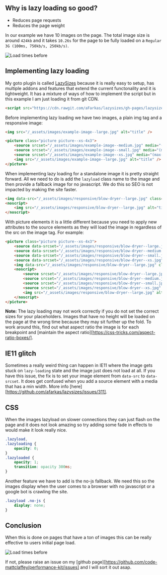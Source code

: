 ## Why is lazy loading so good?

-   Reduces page requests
-   Reduces the page weight

In our example we have 10 images on the page. The total image size is around `424kb` and it takes `10.26s` for the page to be fully loaded on a `Regular 3G (100ms, 750kb/s, 250kb/s)`.

![Load times before](https://raw.githubusercontent.com/code-mattclaffey/performance-kit/master/public/images/load-time-lazy-load.png)

## Implementing lazy loading

My goto plugin is called [LazySizes](https://github.com/aFarkas/lazysizes) because it is really easy to setup, has multiple addons and features that extend the current functonality and it is lightweight. It has a mixture of ways of how to implement the script but in this example I am just loading it from git CDN.

```html
<script src="https://cdn.rawgit.com/aFarkas/lazysizes/gh-pages/lazysizes.min.js" async=""></script>
```

Before implementing lazy loading we have two images, a plain img tag and a responsive image:

```html
<img src="/_assets/images/example-image--large.jpg" alt="title" />

<picture class="picture picture--xs-4x3">
    <source srcset="/_assets/images/example-image--medium.jpg" media="(min-width: 768px) and (max-width: 1023px)" />
    <source srcset="/_assets/images/example-image--small.jpg" media="(min-width: 481px) and (max-width: 767px)" />
    <source srcset="/_assets/images/example-image--xs.jpg" media="(max-width: 480px)" />
    <img src="/_assets/images/example-image--large.jpg" alt="title" />
</picture>
```

When implementing lazy loading for a standalone image it is pretty straight forward. All we need to do is add the `lazyload` class name to the image and then provide a fallback image for no javascript. We do this so SEO is not impacted by making the site faster.

```html
<img data-src="/_assets/images/responsive/blow-dryer--large.jpg" class="lazyload" alt="title" />
<noscript>
    <img src="/_assets/images/responsive/blow-dryer--large.jpg" alt="title" />
</noscript>
```

With picture elements it is a little different because you need to apply new attributes to the source elements as they will load the image in regardless of the src on the image tag. For example:

```html
<picture class="picture picture--xs-4x3">
    <source data-srcset="/_assets/images/responsive/blow-dryer--large.jpg" media="(min-width: 1024px)" />
    <source data-srcset="/_assets/images/responsive/blow-dryer--medium.jpg" media="(min-width: 768px) and (max-width: 1023px)" />
    <source data-srcset="/_assets/images/responsive/blow-dryer--small.jpg" media="(min-width: 481px) and (max-width: 767px)" />
    <source data-srcset="/_assets/images/responsive/blow-dryer--xs.jpg" media="(max-width: 480px)" />
    <img data-src="/_assets/images/responsive/blow-dryer--large.jpg" class="lazyload" alt="title" />
    <noscript>
        <source srcset="/_assets/images/responsive/blow-dryer--large.jpg" media="(min-width: 1024px)" />
        <source srcset="/_assets/images/responsive/blow-dryer--medium.jpg" media="(min-width: 768px) and (max-width: 1023px)" />
        <source srcset="/_assets/images/responsive/blow-dryer--small.jpg" media="(min-width: 481px) and (max-width: 767px)" />
        <source srcset="/_assets/images/responsive/blow-dryer--xs.jpg" media="(max-width: 480px)" />
        <img src="/_assets/images/responsive/blow-dryer--large.jpg" alt="title" />
    </noscript>
</picture>
```

**Note:** The lazy loading may not work correctly if you do not set the correct sizes for your placeholders. Images that have no height will be loaded on the page at the wrong time because they may sit further up the fold. To work around this, find out what aspect ratio the image is for each breakpoint and [maintain the aspect ratio][https://css-tricks.com/aspect-ratio-boxes/].

## IE11 glitch

Sometimes a really weird thing can happen in IE11 where the image gets stuck on `lazy-loading` state and the image just does not load at all. If you have this issue, the fix is to set your image element from `data-src` to `data-srcset`. It does get confused when you add a source element with a media that has a min width. More info [here][https://github.com/afarkas/lazysizes/issues/311].

## CSS

When the images lazyload on slower connections they can just flash on the page and it does not look amazing so try adding some fade in effects to would make it look really nice.

```css
.lazyload,
.lazyloading {
    opacity: 0;
}
.lazyloaded {
    opacity: 1;
    transition: opacity 300ms;
}
```

Another feature we have to add is the no-js fallback. We need this so the images display when the user comes to a browser with no javascript or a google bot is crawling the site.

```css
.lazyload .no-js {
    display: none;
}
```

## Conclusion

When this is done on pages that have a ton of images this can be really effective to users initial page load.

![Load times before](https://raw.githubusercontent.com/code-mattclaffey/performance-kit/master/public/load-time-lazy-load-after.png)

If not, please raise an issue on my [github page][https://github.com/code-mattclaffey/performance-kit/issues] and I will sort it out asap.
